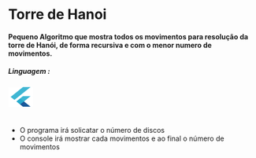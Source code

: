 # Torre de Hanoi
#### Pequeno Algoritmo que mostra todos os movimentos para resolução da torre de Hanói, de forma recursiva e com o menor numero de movimentos.
##### Linguagem :  
<div style="display: inline_block">
  <img align="center" alt="Crizz-flutter" height="40" width="50" src="https://github.com/devicons/devicon/blob/master/icons/flutter/flutter-original.svg">  
</div>

#

- O programa irá solicatar o número de discos
- O console irá mostrar cada movimentos e ao final o número de movimentos
